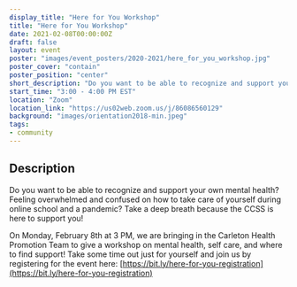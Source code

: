 ```yaml
---
display_title: "Here for You Workshop"
title: "Here for You Workshop"
date: 2021-02-08T00:00:00Z
draft: false
layout: event
poster: "images/event_posters/2020-2021/here_for_you_workshop.jpg"
poster_cover: "contain"
poster_position: "center"
short_description: "Do you want to be able to recognize and support your own mental health? Feeling overwhelmed and confused on how to take care of yourself during online school and a pandemic?"
start_time: "3:00 - 4:00 PM EST"
location: "Zoom"
location_link: "https://us02web.zoom.us/j/86086560129"
background: "images/orientation2018-min.jpeg"
tags:
- community
---
```


## Description

Do you want to be able to recognize and support your own mental health? Feeling overwhelmed and confused on how to take care of yourself during online school and a pandemic? Take a deep breath because the CCSS is here to support you!

On Monday, February 8th at 3 PM, we are bringing in the Carleton Health Promotion Team to give a workshop on mental health, self care, and where to find support! Take some time out just for yourself and join us by registering for the event here: [https://bit.ly/here-for-you-registration](https://bit.ly/here-for-you-registration)
